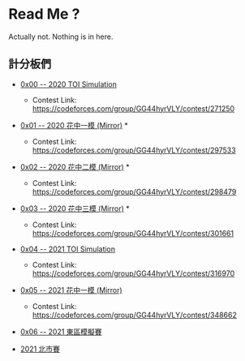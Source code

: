 # Read Me ?

Actually not. Nothing is in here.

## 計分板們

- [0x00 -- 2020 TOI Simulation](https://sorahisa.github.io/OI/DumpedRanks/0x00/ranking/Ranking.html)
  - Contest Link: https://codeforces.com/group/GG44hyrVLY/contest/271250

- [0x01 -- 2020 花中一模 (Mirror)](https://sorahisa.github.io/OI/0x00/Scoreboard/0x01/Ranking.html) *
  - Contest Link: https://codeforces.com/group/GG44hyrVLY/contest/297533

- [0x02 -- 2020 花中二模 (Mirror)](https://sorahisa.github.io/OI/0x00/Scoreboard/0x02/Ranking.html) *
  - Contest Link: https://codeforces.com/group/GG44hyrVLY/contest/298479

- [0x03 -- 2020 花中三模 (Mirror)](https://sorahisa.github.io/OI/0x00/Scoreboard/0x03/Ranking.html) *
  - Contest Link: https://codeforces.com/group/GG44hyrVLY/contest/301661

- [0x04 -- 2021 TOI Simulation](https://sorahisa.github.io/OI/DumpedRanks/0x04/ranking/Ranking.html)
  - Contest Link: https://codeforces.com/group/GG44hyrVLY/contest/316970

- [0x05 -- 2021 花中一模 (Mirror)](https://sorahisa.github.io/OI/DumpedRanks/0x05/ranking/Ranking.html)
  - Contest Link: https://codeforces.com/group/GG44hyrVLY/contest/348662

- [0x06 -- 2021 東區模擬賽](https://sorahisa.github.io/OI/DumpedRanks/0x06/ranking/Ranking.html)

- [2021 北市賽](https://sorahisa.github.io/OI/DumpedRanks/nhspc2021_tpe/ranking/Ranking.html)

